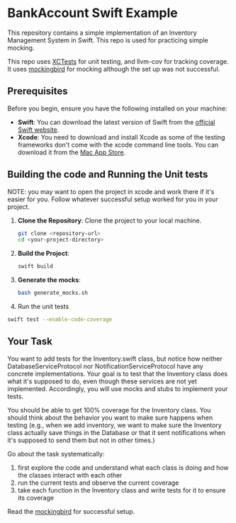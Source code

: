 # BankAccount Swift Example

This repository contains a simple implementation of an Inventory Management System in Swift. This repo is used for practicing simple mocking.

This repo uses [XCTests](https://developer.apple.com/documentation/xctest/) for unit testing, and llvm-cov for tracking coverage. It uses [mockingbird](https://mockingbirdswift.com) for mocking although the set up was not successful.

## Prerequisites

Before you begin, ensure you have the following installed on your machine:

- **Swift**: You can download the latest version of Swift from the [official Swift website](https://swift.org/download/).
- **Xcode**: You need to download and install Xcode as some of the testing frameworks don't come with the xcode command line tools. You can download it from the [Mac App Store](https://apps.apple.com/us/app/xcode/id497799835?mt=12).

## Building the code and Running the Unit tests

NOTE: you may want to open the project in xcode and work there if it's easier for you. Follow whatever successful setup worked for you in your project.

1. **Clone the Repository**: Clone the project to your local machine.
    ```bash
    git clone <repository-url>
    cd <your-project-directory>
    ```

2. **Build the Project**: 
    ```bash
    swift build
    ```

3. **Generate the mocks**: 
    ```bash
    bash generate_mocks.sh
    ```

4. Run the unit tests

```bash
swift test --enable-code-coverage
```

## Your Task

You want to add tests for the Inventory.swift class, but notice how neither DatabaseServiceProtocol nor NotificationServiceProtocol have any concrete implementations. Your goal is to test that the Inventory class does what it's supposed to do, even though these services are not yet implemented. Accordingly, you will use mocks and stubs to implement your tests.

You should be able to get 100% coverage for the Inventory class. You should think about the behavior you want to make sure happens when testing (e.g., when we add inventory, we want to make sure the Inventory class actually save things in the Database or that it sent notifications when it's supposed to send them but not in other times.)

Go about the task systematically:

1. first explore the code and understand what each class is doing and how the classes interact with each other
2. run the current tests and observe the current coverage
3. take each function in the Inventory class and write tests for it to ensure its coverage 

Read the [mockingbird](https://mockingbirdswift.com) for successful setup.

